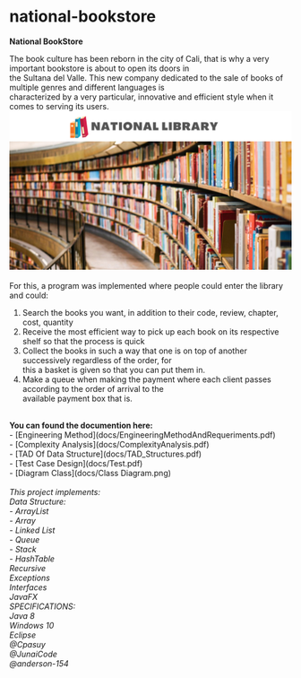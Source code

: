 # national-bookstore
<strong>National BookStore</strong>

The book culture has been reborn in the city of Cali, that is why a very important bookstore is about to open its doors in <br>
the Sultana del Valle. This new company dedicated to the sale of books of multiple genres and different languages is <br>
characterized by a very particular, innovative and efficient style when it comes to serving its users.<br>
![Alt text](images/BackGround/Presentation.png?raw=true "Title")<br>
<br>
For this, a program was implemented where people could enter the library and could:
 1. Search the books you want, in addition to their code, review, chapter, cost, quantity
 2. Receive the most efficient way to pick up each book on its respective shelf so that the process is quick
 3. Collect the books in such a way that one is on top of another successively regardless of the order, for <br>
 this a basket is given so that you can put them in.
 4. Make a queue when making the payment where each client passes according to the order of arrival to the <br>
 available payment box that is.
 <br>
<strong>You can found the documention here:</strong><br>
 - [Engineering Method](docs/EngineeringMethodAndRequeriments.pdf)<br>
 - [Complexity Analysis](docs/ComplexityAnalysis.pdf)<br>
 - [TAD Of Data Structure](docs/TAD_Structures.pdf)<br>
 - [Test Case Design](docs/Test.pdf)<br>
 - [Diagram Class](docs/Class Diagram.png)<br>
<br>
<em>This project implements:<br>
Data Structure:<br>
 - ArrayList<br>  
 - Array<br>  
 - Linked List<br>
 - Queue<br>
 - Stack<br>  
 - HashTable<br>  
Recursive<br>
Exceptions<br>
Interfaces<br>
JavaFX<br>
<em>SPECIFICATIONS:<br>
Java 8 <br>
Windows 10 <br>
Eclipse</em><br>
<em>@Cpasuy<br>
@JunaiCode<br>
@anderson-154</em>
